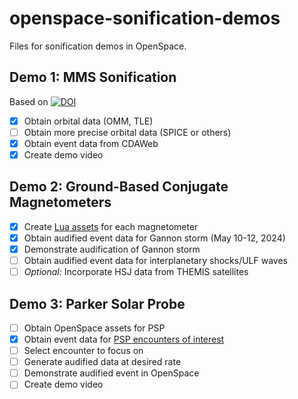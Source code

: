 # openspace-sonification-demos
Files for sonification demos in OpenSpace.

## Demo 1: MMS Sonification
Based on [![DOI](https://zenodo.org/badge/DOI/10.5281/zenodo.11194310.svg)](https://doi.org/10.5281/zenodo.11194310)
  - [X] Obtain orbital data (OMM, TLE)
  - [ ] Obtain more precise orbital data (SPICE or others)
  - [X] Obtain event data from CDAWeb
  - [X] Create demo video

## Demo 2: Ground-Based Conjugate Magnetometers
  - [X] Create [Lua assets](https://docs.openspaceproject.com/en/latest/generated/asset-components/GlobeTranslation.html) for each magnetometer
  - [X] Obtain audified event data for Gannon storm (May 10-12, 2024)
  - [X] Demonstrate audification of Gannon storm
  - [ ] Obtain audified event data for interplanetary shocks/ULF waves
  - [ ] _Optional:_ Incorporate HSJ data from THEMIS satellites

## Demo 3: Parker Solar Probe
  - [ ] Obtain OpenSpace assets for PSP
  - [X] Obtain event data for [PSP encounters of interest](https://docs.google.com/presentation/d/17iao5nuVqNG4QqCkSLQfS7rI8ZNvGwcTG3ScgY854A4/edit#slide=id.g2e9cd736bb3_0_0)
  - [ ] Select encounter to focus on
  - [ ] Generate audified data at desired rate
  - [ ] Demonstrate audified event in OpenSpace
  - [ ] Create demo video
